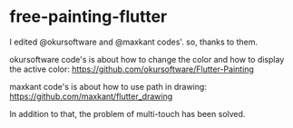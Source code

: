 # free-painting-flutter
I edited @okursoftware and @maxkant codes'. 
so, thanks to them.

okursoftware code's is about how to change the color and how to display the active color:
https://github.com/okursoftware/Flutter-Painting

maxkant code's is about how to use path in drawing:
https://github.com/maxkant/flutter_drawing

In addition to that, the problem of multi-touch has been solved.
